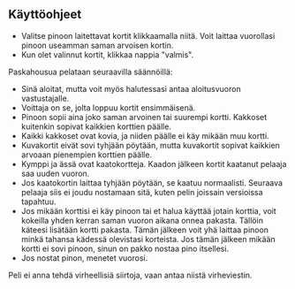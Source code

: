## Käyttöohjeet

* Valitse pinoon laitettavat kortit klikkaamalla niitä. Voit laittaa vuorollasi pinoon useamman saman arvoisen kortin. 
* Kun olet valinnut kortit, klikkaa nappia "valmis".

Paskahousua pelataan seuraavilla säännöillä:
* Sinä aloitat, mutta voit myös halutessasi antaa aloitusvuoron vastustajalle.
* Voittaja on se, jolta loppuu kortit ensimmäisenä.
* Pinoon sopii aina joko saman arvoinen tai suurempi kortti. Kakkoset kuitenkin sopivat kaikkien korttien päälle.
* Kaikki kakkoset ovat kovia, ja niiden päälle ei käy mikään muu kortti.
* Kuvakortit eivät sovi tyhjään pöytään, mutta kuvakortit sopivat kaikkien arvoaan pienempien korttien päälle.
* Kymppi ja ässä ovat kaatokortteja. Kaadon jälkeen kortit kaatanut pelaaja saa uuden vuoron.
* Jos kaatokortin laittaa tyhjään pöytään, se kaatuu normaalisti. Seuraava pelaaja siis ei joudu nostamaan sitä, kuten pelin joissain versioissa tapahtuu.
* Jos mikään korttisi ei käy pinoon tai et halua käyttää jotain korttia, voit kokeilla yhden kerran saman vuoron aikana onnea pakasta. Tällöin käteesi lisätään kortti pakasta. Tämän jälkeen voit yhä laittaa pinoon minkä tahansa kädessä olevistasi korteista. Jos tämän jälkeen mikään kortti ei sovi pinoon, sinun on pakko nostaa pino itsellesi.
* Jos nostat pinon, menetet vuorosi.


Peli ei anna tehdä virheellisiä siirtoja, vaan antaa niistä virheviestin.
